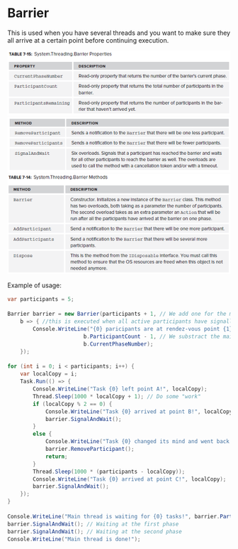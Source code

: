 # Barrier

This is used when you have several threads and you want to make sure they all arrive at a certain point before continuing execution.

![Barrier1](../media/Barrier.png)
![Barrier2](../media/Barrier-2.png)
![Barrier3](../media/Barrier-3.png)

Example of usage:

```csharp
var participants = 5;

Barrier barrier = new Barrier(participants + 1, // We add one for the main thread.
    b => { //this is executed when all active participants have signalled
        Console.WriteLine("{0} paricipants are at rendez-vous point {1}.",
                        b.ParticipantCount - 1, // We substract the main thread .
                        b.CurrentPhaseNumber);
    });

for (int i = 0; i < participants; i++) {
    var localCopy = i;
    Task.Run(() => {
        Console.WriteLine("Task {0} left point A!", localCopy);
        Thread.Sleep(1000 * localCopy + 1); // Do some "work"
        if (localCopy % 2 == 0) {
            Console.WriteLine("Task {0} arrived at point B!", localCopy);
            barrier.SignalAndWait();
        }
        else {
            Console.WriteLine("Task {0} changed its mind and went back!", localCopy);
            barrier.RemoveParticipant();
            return;
        }
        Thread.Sleep(1000 * (participants - localCopy));
        Console.WriteLine("Task {0} arrived at point C!", localCopy);
        barrier.SignalAndWait();
    });
}

Console.WriteLine("Main thread is waiting for {0} tasks!", barrier.ParticipantsRemaining - 1);
barrier.SignalAndWait(); // Waiting at the first phase
barrier.SignalAndWait(); // Waiting at the second phase
Console.WriteLine("Main thread is done!");
```
<!--stackedit_data:
eyJoaXN0b3J5IjpbMTcyNjAwODI3NV19
-->